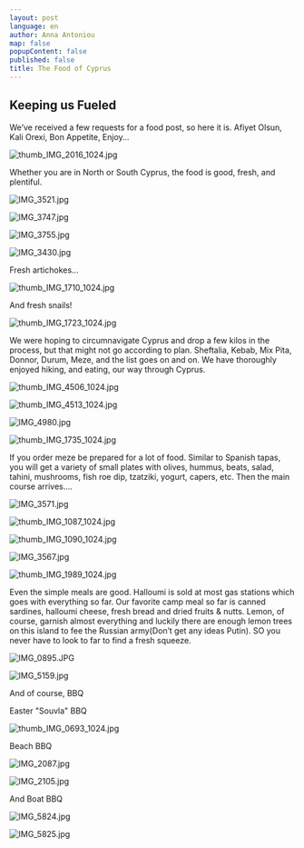 ```yaml
---
layout: post
language: en
author: Anna Antoniou
map: false
popupContent: false
published: false
title: The Food of Cyprus
---
```

## Keeping us Fueled

We’ve received a few requests for a food post, so here it is. Afiyet Olsun, Kali Orexi, Bon Appetite, Enjoy…

![thumb_IMG_2016_1024.jpg]({{site.baseurl}}/media/thumb_IMG_2016_1024.jpg)

Whether you are in North or South Cyprus, the food is good, fresh, and plentiful. 

![IMG_3521.jpg]({{site.baseurl}}/media/IMG_3521.jpg)

![IMG_3747.jpg]({{site.baseurl}}/media/IMG_3747.jpg)

![IMG_3755.jpg]({{site.baseurl}}/media/IMG_3755.jpg)

![IMG_3430.jpg]({{site.baseurl}}/media/IMG_3430.jpg)

Fresh artichokes...

![thumb_IMG_1710_1024.jpg]({{site.baseurl}}/media/thumb_IMG_1710_1024.jpg)

And fresh snails!

![thumb_IMG_1723_1024.jpg]({{site.baseurl}}/media/thumb_IMG_1723_1024.jpg)

We were hoping to circumnavigate Cyprus and drop a few kilos in the process, but that might not go according to plan. Sheftalia, Kebab, Mix Pita, Donnor, Durum, Meze, and the list goes on and on. We have thoroughly
enjoyed hiking, and eating, our way through Cyprus. 

![thumb_IMG_4506_1024.jpg]({{site.baseurl}}/media/thumb_IMG_4506_1024.jpg)

![thumb_IMG_4513_1024.jpg]({{site.baseurl}}/media/thumb_IMG_4513_1024.jpg)

![IMG_4980.jpg]({{site.baseurl}}/media/IMG_4980.jpg)

![thumb_IMG_1735_1024.jpg]({{site.baseurl}}/media/thumb_IMG_1735_1024.jpg)

If you order meze be prepared for a lot of food. Similar to Spanish tapas, you will get a variety of small plates with olives, hummus, beats, salad, tahini, mushrooms, fish roe dip, tzatziki, yogurt, capers, etc. Then the main course arrives….

![IMG_3571.jpg]({{site.baseurl}}/media/IMG_3571.jpg)

![thumb_IMG_1087_1024.jpg]({{site.baseurl}}/media/thumb_IMG_1087_1024.jpg)

![thumb_IMG_1090_1024.jpg]({{site.baseurl}}/media/thumb_IMG_1090_1024.jpg)

![IMG_3567.jpg]({{site.baseurl}}/media/IMG_3567.jpg)

![thumb_IMG_1989_1024.jpg]({{site.baseurl}}/media/thumb_IMG_1989_1024.jpg)

Even the simple meals are good. Halloumi is sold at most gas stations which goes with everything so far. Our favorite camp meal so far is canned sardines, halloumi cheese, fresh bread and dried fruits & nutts. Lemon, of course, garnish almost everything and luckily there are enough lemon trees on this island to fee the Russian army(Don’t get any ideas Putin). SO you never have to look to far to find a fresh squeeze. 

![IMG_0895.JPG]({{site.baseurl}}/media/IMG_0895.JPG)

![IMG_5159.jpg]({{site.baseurl}}/media/IMG_5159.jpg)

And of course, BBQ

Easter "Souvla" BBQ

![thumb_IMG_0693_1024.jpg]({{site.baseurl}}/media/thumb_IMG_0693_1024.jpg)

Beach BBQ

![IMG_2087.jpg]({{site.baseurl}}/media/IMG_2087.jpg)

![IMG_2105.jpg]({{site.baseurl}}/media/IMG_2105.jpg)

And Boat BBQ

![IMG_5824.jpg]({{site.baseurl}}/media/IMG_5824.jpg)

![IMG_5825.jpg]({{site.baseurl}}/media/IMG_5825.jpg)

